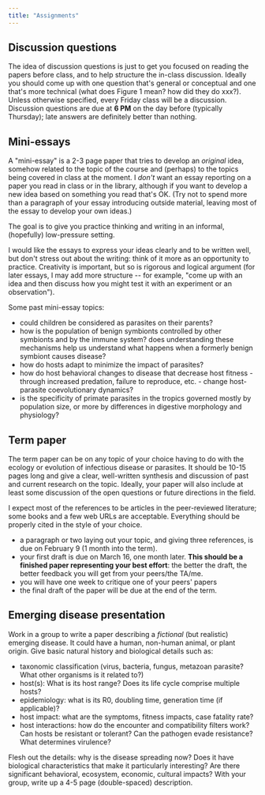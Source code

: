```yaml
---
title: "Assignments"
---
```


## Discussion questions

The idea of discussion questions is just to get you focused on reading the papers before class, and to help structure the in-class discussion. Ideally you should come up with one question that's general or conceptual and one that's more technical (what does Figure 1 mean? how did they do xxx?). Unless otherwise specified, every Friday class will be a discussion. Discussion questions are due at **6 PM** on the day before (typically Thursday); late answers are definitely better than nothing.

## Mini-essays

A "mini-essay" is a 2-3 page paper that tries to develop an *original* idea, somehow related to the topic of the course and (perhaps) to the topics being covered in class at the moment. I *don't* want an essay reporting on a paper you read in class or in the library, although if you want to develop a new idea based on something you read that's OK. (Try not to spend more than a paragraph
of your essay introducing outside material, leaving most of the essay to develop your own ideas.)

The goal is to give you practice thinking and writing in an informal, (hopefully) low-pressure setting.

I would like the essays to express your ideas clearly and to be written well, but don't stress out about the writing: think of it more as an
opportunity to practice. Creativity is important, but so is rigorous and logical argument (for later essays, I may add more structure -- for example, "come up with an idea and then discuss how you might test it with an experiment or an observation").

Some past mini-essay topics:

- could children be considered as parasites on their parents?
- how is the population of benign symbionts controlled by other symbionts and by the immune system? does understanding these mechanisms help us understand what happens when a formerly benign symbiont causes disease?
- how do hosts adapt to minimize the impact of parasites?
- how do host behavioral changes to disease that decrease host fitness - through increased predation, failure to reproduce, etc. - change host-parasite coevolutionary dynamics?
- is the specificity of primate parasites in the tropics governed mostly by population size, or more by differences in digestive morphology and physiology?

## Term paper

The term paper can be on any  topic of your choice having to do with the ecology or evolution of infectious disease or parasites. It
should be 10-15 pages long and give a clear, well-written synthesis and discussion of past and current research on the topic. Ideally, your
paper will also include at least some discussion of the open questions or future directions in the field.

I expect most of the references to be articles in the peer-reviewed literature; some books and a few web URLs are acceptable. Everything
should be properly cited in the style of your choice.

- a paragraph or two laying out your topic, and giving three references, is due on February 9 (1 month into the term).
- your first draft is due on March 16, one month later. **This should be a finished paper representing your best effort**: the better the
 draft, the better feedback you will get from your peers/the TA/me.
- you will have one week to critique one of your peers' papers
- the final draft of the paper will be due at the end of the term.

## Emerging disease presentation

Work in a group to write a paper describing a *fictional* (but realistic) emerging disease. It could have a human, non-human animal, or plant origin. Give basic natural history and biological details such as:

- taxonomic classification (virus, bacteria, fungus, metazoan parasite? What other organisms is it related to?)
- host(s): What is its host range? Does its life cycle comprise multiple hosts?
- epidemiology: what is its R0, doubling time, generation time (if applicable)?
- host impact: what are the symptoms, fitness impacts, case fatality rate?
- host interactions: how do the encounter and compatibility filters work? Can hosts be resistant or tolerant? Can the pathogen evade resistance? What determines virulence?

Flesh out the details: why is the disease spreading now? Does it have biological characteristics that make it particularly interesting? Are there significant behavioral, ecosystem, economic, cultural impacts? With your group, write up a 4-5 page (double-spaced) description.
